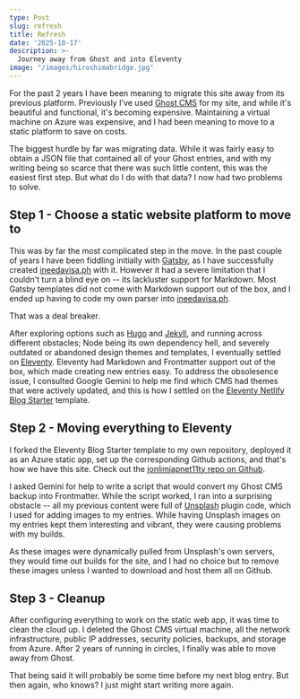 ```yaml
---
type: Post
slug: refresh
title: Refresh
date: '2025-10-17'
description: >-
  Journey away from Ghost and into Eleventy
image: "/images/hiroshimabridge.jpg"
---
```


For the past 2 years I have been meaning to migrate this site away from its previous platform. Previously I've used [Ghost CMS](https://docs.ghost.org/) for my site, and while it's beautiful and functional, it's becoming expensive. Maintaining a virtual machine on Azure was expensive, and I had been meaning to move to a static platform to save on costs.

<!--more-->

The biggest hurdle by far was migrating data. While it was fairly easy to obtain a JSON file that contained all of your Ghost entries, and with my writing being so scarce that there was such little content, this was the easiest first step. But what do I do with that data? I now had two problems to solve.

## Step 1 - Choose a static website platform to move to

This was by far the most complicated step in the move. In the past couple of years I have been fiddling initially with [Gatsby](https://www.gatsbyjs.com/), as I have successfully created [ineedavisa.ph](https://ineedavisa.ph) with it. However it had a severe limitation that I couldn't turn a blind eye on -- its lackluster support for Markdown. Most Gatsby templates did not come with Markdown support out of the box, and I ended up having to code my own parser into [ineedavisa.ph](https://ineedavisa.ph). 

That was a deal breaker.

After exploring options such as [Hugo](https://gohugo.io/) and [Jekyll](https://jekyllrb.com/), and running across different obstacles; Node being its own dependency hell, and severely outdated or abandoned design themes and templates, I eventually settled on [Eleventy](https://www.11ty.dev/). Eleventy had Markdown and Frontmatter support out of the box, which made creating new entries easy. To address the obsolesence issue, I consulted Google Gemini to help me find which CMS had themes that were actively updated, and this is how I settled on the [Eleventy Netlify Blog Starter](https://github.com/netlify-templates/eleventy-blog-starter/) template.

## Step 2 - Moving everything to Eleventy

I forked the Eleventy Blog Starter template to my own repository, deployed it as an Azure static app, set up the corresponding Github actions, and that's how we have this site. Check out the [jonlimjapnet11ty repo on Github](https://github.com/LaTtEX/jonlimjapnet11ty).

I asked Gemini for help to write a script that would convert my Ghost CMS backup into Frontmatter. While the script worked, I ran into a surprising obstacle -- all my previous content were full of [Unsplash](https://unsplash.com/) plugin code, which I used for adding images to my entries. While having Unsplash images on my entries kept them interesting and vibrant, they were causing problems with my builds. 

As these images were dynamically pulled from Unsplash's own servers, they would time out builds for the site, and I had no choice but to remove these images unless I wanted to download and host them all on Github.

## Step 3 - Cleanup

After configuring everything to work on the static web app, it was time to clean the cloud up. I deleted the Ghost CMS virtual machine, all the network infrastructure, public IP addresses, security policies, backups, and storage from Azure. After 2 years of running in circles, I finally was able to move away from Ghost.

That being said it will probably be some time before my next blog entry. But then again, who knows? I just might start writing more again.